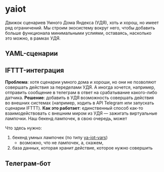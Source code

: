 # yaiot

Движок сценариев Умного Дома Яндекса (УДЯ), хоть и хорош, но имеет ряд ограничений. Мы строим экосистему вокруг него, чтобы добавить больше функционала минимальными услиями, оставаясь, насколько это можно, в рамках УДЯ.

## YAML-сценарии

## IFTTT-интеграция

**Проблема**: хотя сценарии умного дома и хороши, но они не позволяют совершать действия за переделами УДЯ. А иногда хочется, например, отправить сообщение в телеграм в ответ на срабатывание какого-либо датчика.
**Решение**: добавить в УДЯ возможность совершать действия во внешних системах (например, ходить в API Telegram или запускать сценарии IFTTT).
**Как это работает**: единственный способ как-то взаимодействовать с внешним миром из УДЯ — зажигать виртуальные лампочки. Наш бекенд лампочек, в свою очередь, может 

Что здесь нужно:
1. бекенд умных лампочек (по типу [ya-iot-vars](https://github.com/iliakonnov/ya-iot-vars))
	* возможно, что не лампочек, а, скажем,
2. база данных, которая хранит действие, которое нужно совершить

## Телеграм-бот
<!--stackedit_data:
eyJoaXN0b3J5IjpbLTgxOTY1MjM2MCwxNjQzNzA0NzkxXX0=
-->